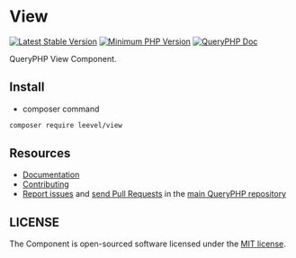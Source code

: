 View
=================

[![Latest Stable Version](http://img.shields.io/packagist/v/leevel/view.svg)](https://packagist.org/packages/leevel/view)
<a href="https://php.net"><img src="https://img.shields.io/badge/php-%3E%3D%207.3.2-8892BF.svg" alt="Minimum PHP Version"></a>
[![QueryPHP Doc](https://img.shields.io/badge/docs-passing-green.svg?maxAge=2592000)](https://www.queryphp.com/docs/)

QueryPHP View Component.

## Install

- composer command

```bash
composer require leevel/view
```

Resources
---------

  * [Documentation](https://www.queryphp.com/docs/component/view.html)
  * [Contributing](https://www.queryphp.com/docs/developer/)
  * [Report issues](https://github.com/hunzhiwange/framework/issues) and
    [send Pull Requests](https://github.com/hunzhiwange/framework/pulls)
    in the [main QueryPHP repository](https://github.com/hunzhiwange/framework)

## LICENSE

The Component is open-sourced software licensed under the [MIT license](LICENSE).